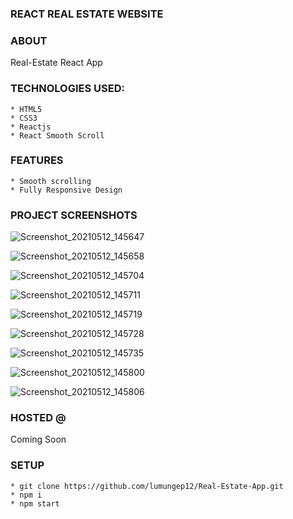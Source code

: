 ### REACT REAL ESTATE WEBSITE

### ABOUT
Real-Estate React App

### TECHNOLOGIES USED:
    * HTML5
    * CSS3
    * Reactjs 
    * React Smooth Scroll

### FEATURES
    * Smooth scrolling
    * Fully Responsive Design

### PROJECT SCREENSHOTS


![Screenshot_20210512_145647](https://user-images.githubusercontent.com/58906058/117970953-d2134f80-b318-11eb-89aa-132ff35cfe47.png)


![Screenshot_20210512_145658](https://user-images.githubusercontent.com/58906058/117971048-ece5c400-b318-11eb-856a-afb169683b2c.png)


![Screenshot_20210512_145704](https://user-images.githubusercontent.com/58906058/117971057-ef481e00-b318-11eb-8110-f55dd38c340e.png)


![Screenshot_20210512_145711](https://user-images.githubusercontent.com/58906058/117971065-f0794b00-b318-11eb-96a7-c682f7a04f05.png)


![Screenshot_20210512_145719](https://user-images.githubusercontent.com/58906058/117971069-f2430e80-b318-11eb-837a-08aff8839627.png)


![Screenshot_20210512_145728](https://user-images.githubusercontent.com/58906058/117971076-f4a56880-b318-11eb-82b8-674d25170e52.png)


![Screenshot_20210512_145735](https://user-images.githubusercontent.com/58906058/117971082-f5d69580-b318-11eb-9f5d-ec50b6d5480a.png)


![Screenshot_20210512_145800](https://user-images.githubusercontent.com/58906058/117971090-f7a05900-b318-11eb-89b4-2afbd6ecaa21.png)


![Screenshot_20210512_145806](https://user-images.githubusercontent.com/58906058/117971096-f96a1c80-b318-11eb-8692-b454dc73da22.png)
 


### HOSTED @

Coming Soon

### SETUP
    * git clone https://github.com/lumungep12/Real-Estate-App.git
    * npm i 
    * npm start



